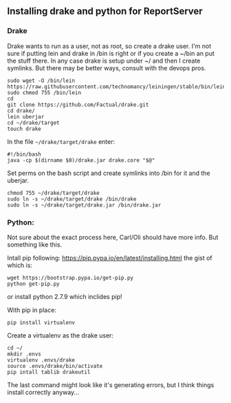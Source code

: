 ## Installing drake and python for ReportServer

### Drake

Drake wants to run as a user, not as root, so create a drake user. I'm not sure if putting lein and drake in /bin is right or if you create a ~/bin an put the stuff there. In any case drake is setup under ~/ and then I create symlinks. But there may be better ways, consult with the devops pros.

	sudo wget -O /bin/lein https://raw.githubusercontent.com/technomancy/leiningen/stable/bin/lein
	sudo chmod 755 /bin/lein
	cd
	git clone https://github.com/Factual/drake.git
	cd drake/
	lein uberjar
	cd ~/drake/target
	touch drake

In the file ```~/drake/target/drake``` enter:

	#!/bin/bash
	java -cp $(dirname $0)/drake.jar drake.core "$@"


Set perms on the bash script and create symlinks into /bin for it and the uberjar.

	chmod 755 ~/drake/target/drake
	sudo ln -s ~/drake/target/drake /bin/drake	
	sudo ln -s ~/drake/target/drake.jar /bin/drake.jar

### Python:

Not sure about the exact process here, Carl/Oli should have more info. But something like this.

Intall pip following: https://pip.pypa.io/en/latest/installing.html the gist of which is:

	wget https://bootstrap.pypa.io/get-pip.py
	python get-pip.py

or install python 2.7.9 which inclides pip!

With pip in place:

	pip install virtualenv
	
Create a virtualenv as the drake user:

	cd ~/
	mkdir .envs
	virtualenv .envs/drake
	source .envs/drake/bin/activate
	pip intall tablib drakeutil
	
The last command might look like it's generating errors, but I think things install correctly anyway...

